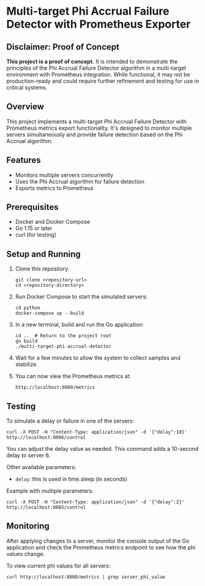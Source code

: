 # Multi-target Phi Accrual Failure Detector with Prometheus Exporter

## Disclaimer: Proof of Concept

**This project is a proof of concept.** It is intended to demonstrate the principles of the Phi Accrual Failure Detector algorithm in a multi-target environment with Prometheus integration. While functional, it may not be production-ready and could require further refinement and testing for use in critical systems.

## Overview

This project implements a multi-target Phi Accrual Failure Detector with Prometheus metrics export functionality. It's designed to monitor multiple servers simultaneously and provide failure detection based on the Phi Accrual algorithm.

## Features

- Monitors multiple servers concurrently
- Uses the Phi Accrual algorithm for failure detection
- Exports metrics to Prometheus

## Prerequisites

- Docker and Docker Compose
- Go 1.15 or later
- curl (for testing)

## Setup and Running

1. Clone this repository:
   ```
   git clone <repository-url>
   cd <repository-directory>
   ```

2. Run Docker Compose to start the simulated servers:
   ```
   cd python
   docker-compose up --build
   ```

3. In a new terminal, build and run the Go application:
   ```
   cd ..  # Return to the project root
   go build
   ./multi-target-phi-accrual-detector
   ```

4. Wait for a few minutes to allow the system to collect samples and stabilize.

5. You can now view the Prometheus metrics at:
   ```
   http://localhost:8080/metrics
   ```

## Testing

To simulate a delay or failure in one of the servers:

```
curl -X POST -H "Content-Type: application/json" -d '{"delay":10}' http://localhost:8086/control
```

You can adjust the delay value as needed. This command adds a 10-second delay to server 6.

Other available parameters:
- `delay`: this is used in time.sleep (in seconds)

Example with multiple parameters:
```
curl -X POST -H "Content-Type: application/json" -d '{"delay":2}' http://localhost:8085/control
```

## Monitoring

After applying changes to a server, monitor the console output of the Go application and check the Prometheus metrics endpoint to see how the phi values change.

To view current phi values for all servers:
```
curl http://localhost:8080/metrics | grep server_phi_value
```

